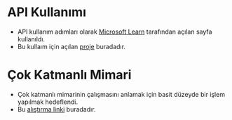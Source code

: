 # API Kullanımı 
- API kullanım adımları olarak <a href="">Microsoft Learn</a> tarafından açılan sayfa kullanıldı.
- Bu kullaım için açılan <a href="https://github.com/BurakErkemen/Mentor-Mentee/tree/main/04.05.24-18.05.24/TodoApi">proje</a> buradadır.
# Çok Katmanlı Mimari
- Çok katmanlı mimarinin çalışmasını anlamak için basit düzeyde bir işlem yapılmak hedeflendi.
- Bu <a href="https://github.com/BurakErkemen/Mentor-Mentee/tree/main/04.05.24-18.05.24/multilayer_architecture">alıştırma linki</a> buradadır. 

